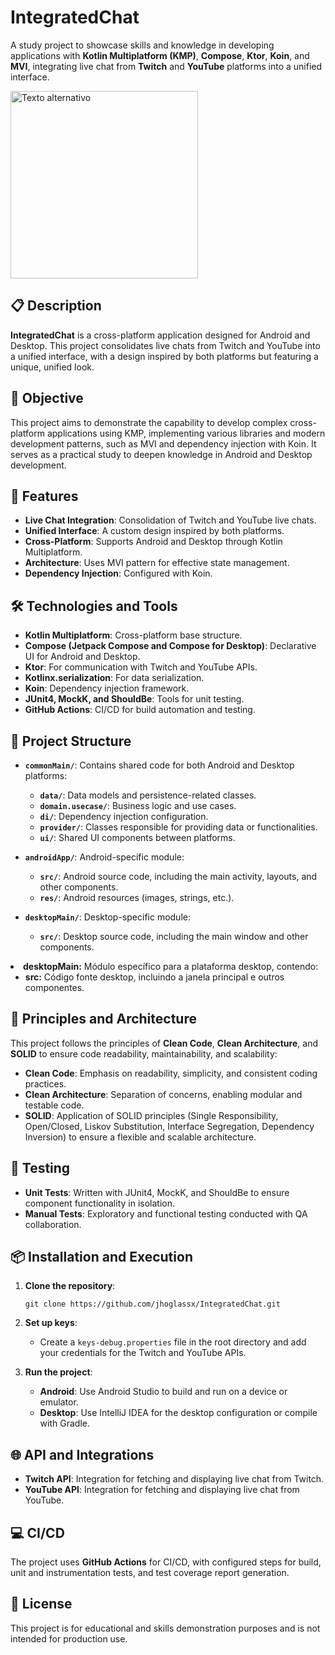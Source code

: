 <div class="markdown prose w-full break-words dark:prose-invert dark">
 <h1>IntegratedChat</h1>
 <p>A study project to showcase skills and knowledge in developing applications with <strong>Kotlin Multiplatform (KMP)</strong>, <strong>Compose</strong>, <strong>Ktor</strong>, <strong>Koin</strong>, and <strong>MVI</strong>, integrating live chat from <strong>Twitch</strong> and <strong>YouTube</strong> platforms into a unified interface.</p>

  <img src="https://github.com/user-attachments/assets/3b5810c6-62fa-4a04-9a8d-d9d0856bf71b" alt="Texto alternativo" width="300" />

  <h2>📋 Description</h2>
  <p>
    <strong>IntegratedChat</strong> is a cross-platform application designed for Android and Desktop. This project consolidates live chats from Twitch and YouTube into a unified interface, with a design inspired by both platforms but featuring a unique, unified look.
  </p>
  <h2>🎯 Objective</h2>
    <p>
      This project aims to demonstrate the capability to develop complex cross-platform applications using KMP, implementing various libraries and modern development patterns, such as MVI and dependency injection with Koin. It serves as a practical study to deepen knowledge in Android and Desktop development.
    </p>
  <h2>🚀 Features</h2>
    <ul>
      <li><strong>Live Chat Integration</strong>: Consolidation of Twitch and YouTube live chats.</li>
      <li><strong>Unified Interface</strong>: A custom design inspired by both platforms.</li>
      <li><strong>Cross-Platform</strong>: Supports Android and Desktop through Kotlin Multiplatform.</li>
      <li><strong>Architecture</strong>: Uses MVI pattern for effective state management.</li>
      <li><strong>Dependency Injection</strong>: Configured with Koin.</li>
    </ul>
  <h2>🛠️ Technologies and Tools</h2>
    <ul>
      <li><strong>Kotlin Multiplatform</strong>: Cross-platform base structure.</li>
      <li><strong>Compose (Jetpack Compose and Compose for Desktop)</strong>: Declarative UI for Android and Desktop.</li>
      <li><strong>Ktor</strong>: For communication with Twitch and YouTube APIs.</li>
      <li><strong>Kotlinx.serialization</strong>: For data serialization.</li>
      <li><strong>Koin</strong>: Dependency injection framework.</li>
      <li><strong>JUnit4, MockK, and ShouldBe</strong>: Tools for unit testing.</li>
      <li><strong>GitHub Actions</strong>: CI/CD for build automation and testing.</li>
    </ul>
  <h2>📂 Project Structure</h2>
 <ul>
   <li>
     <p><strong><code>commonMain/</code></strong>: Contains shared code for both Android and Desktop platforms:</p>
     <ul>
       <li><strong><code>data/</code></strong>: Data models and persistence-related classes.</li>
       <li><strong><code>domain.usecase/</code></strong>: Business logic and use cases.</li>
       <li><strong><code>di/</code></strong>: Dependency injection configuration.</li>
       <li><strong><code>provider/</code></strong>: Classes responsible for providing data or functionalities.</li>
       <li><strong><code>ui/</code></strong>: Shared UI components between platforms.</li>
     </ul>
   </li>
   <li>
     <p><strong><code>androidApp/</code></strong>: Android-specific module:</p>
     <ul>
       <li><strong><code>src/</code></strong>: Android source code, including the main activity, layouts, and other components.</li>
       <li><strong><code>res/</code></strong>: Android resources (images, strings, etc.).</li>
     </ul>
   </li>
   <li>
     <p><strong><code>desktopMain/</code></strong>: Desktop-specific module:</p>
     <ul>
       <li><strong><code>src/</code></strong>: Desktop source code, including the main window and other components.</li>
     </ul>
   </li>
 </ul>
  <li data-sourcepos="27:1-29:0"><strong>desktopMain:</strong> Módulo específico para a plataforma desktop, contendo:
  <ul data-sourcepos="28:5-29:0">
  <li data-sourcepos="28:5-29:0"><strong>src:</strong> Código fonte desktop, incluindo a janela principal e outros componentes.</li>
  </ul>
  </li>
  </ul>
  <h2>🧩 Principles and Architecture</h2>
  <p>This project follows the principles of <strong>Clean Code</strong>, <strong>Clean Architecture</strong>, and <strong>SOLID</strong> to ensure code readability, maintainability, and scalability:</p>
  <ul>
    <li><strong>Clean Code</strong>: Emphasis on readability, simplicity, and consistent coding practices.</li>
    <li><strong>Clean Architecture</strong>: Separation of concerns, enabling modular and testable code.</li>
    <li><strong>SOLID</strong>: Application of SOLID principles (Single Responsibility, Open/Closed, Liskov Substitution, Interface Segregation, Dependency Inversion) to ensure a flexible and scalable architecture.</li>
  </ul>
  
  <h2>🧪 Testing</h2>
  <ul>
    <li><strong>Unit Tests</strong>: Written with JUnit4, MockK, and ShouldBe to ensure component functionality in isolation.</li>
    <li><strong>Manual Tests</strong>: Exploratory and functional testing conducted with QA collaboration.</li>
  </ul>
  <h2>📦 Installation and Execution</h2>
  <ol>
    <li><p><strong>Clone the repository</strong>:</p>
      <pre><code>git clone https://github.com/jhoglassx/IntegratedChat.git</code></pre>
    </li>
    <li>
      <p><strong>Set up keys</strong>:</p>
      <ul>
        <li>Create a <code>keys-debug.properties</code> file in the root directory and add your credentials for the Twitch and YouTube APIs.</li>
      </ul>
    </li>
    <li>
      <p><strong>Run the project</strong>:</p>
      <ul>
        <li><strong>Android</strong>: Use Android Studio to build and run on a device or emulator.</li>
        <li><strong>Desktop</strong>: Use IntelliJ IDEA for the desktop configuration or compile with Gradle.</li>
      </ul>
    </li>
  </ol>

  <h2>🌐 API and Integrations</h2>
  <ul>
    <li><strong>Twitch API</strong>: Integration for fetching and displaying live chat from Twitch.</li>
    <li><strong>YouTube API</strong>: Integration for fetching and displaying live chat from YouTube.</li>
  </ul>
  <h2>💻 CI/CD</h2>
  <p>The project uses <strong>GitHub Actions</strong> for CI/CD, with configured steps for build, unit and instrumentation tests, and test coverage report generation.</p>
  <h2>📝 License</h2>
  <p>This project is for educational and skills demonstration purposes and is not intended for production use.</p>
</div>
